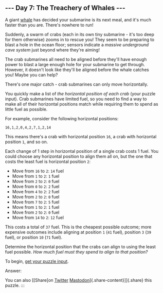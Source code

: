 ## \-\-- Day 7: The Treachery of Whales \-\--

A giant [whale](https://en.wikipedia.org/wiki/Sperm_whale) has decided
your submarine is its next meal, and it\'s much faster than you are.
There\'s nowhere to run!

Suddenly, a swarm of crabs (each in its own tiny submarine - it\'s too
deep for them otherwise) zooms in to rescue you! They seem to be
preparing to blast a hole in the ocean floor; sensors indicate a
*massive underground cave system* just beyond where they\'re aiming!

The crab submarines all need to be aligned before they\'ll have enough
power to blast a large enough hole for your submarine to get through.
However, it doesn\'t look like they\'ll be aligned before the whale
catches you! Maybe you can help?

There\'s one major catch - crab submarines can only move horizontally.

You quickly make a list of *the horizontal position of each crab* (your
puzzle input). Crab submarines have limited fuel, so you need to find a
way to make all of their horizontal positions match while requiring them
to spend as little fuel as possible.

For example, consider the following horizontal positions:

    16,1,2,0,4,2,7,1,2,14

This means there\'s a crab with horizontal position `16`, a crab with
horizontal position `1`, and so on.

Each change of 1 step in horizontal position of a single crab costs 1
fuel. You could choose any horizontal position to align them all on, but
the one that costs the least fuel is horizontal position `2`:

-   Move from `16` to `2`: `14` fuel
-   Move from `1` to `2`: `1` fuel
-   Move from `2` to `2`: `0` fuel
-   Move from `0` to `2`: `2` fuel
-   Move from `4` to `2`: `2` fuel
-   Move from `2` to `2`: `0` fuel
-   Move from `7` to `2`: `5` fuel
-   Move from `1` to `2`: `1` fuel
-   Move from `2` to `2`: `0` fuel
-   Move from `14` to `2`: `12` fuel

This costs a total of `37` fuel. This is the cheapest possible outcome;
more expensive outcomes include aligning at position `1` (`41` fuel),
position `3` (`39` fuel), or position `10` (`71` fuel).

Determine the horizontal position that the crabs can align to using the
least fuel possible. *How much fuel must they spend to align to that
position?*

To begin, [get your puzzle input](7/input).

Answer:

You can also [\[Share[on
[Twitter](https://twitter.com/intent/tweet?text=%22The+Treachery+of+Whales%22+%2D+Day+7+%2D+Advent+of+Code+2021&url=https%3A%2F%2Fadventofcode%2Ecom%2F2021%2Fday%2F7&related=ericwastl&hashtags=AdventOfCode)
[Mastodon](javascript:void(0);)]{.share-content}\]]{.share} this puzzle.
:::
